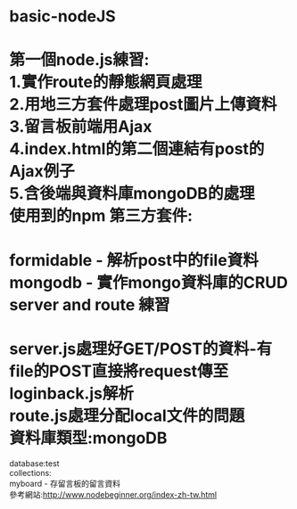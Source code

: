 basic-nodeJS
============
第一個node.js練習:<br/>
1.實作route的靜態網頁處理<br/>
2.用地三方套件處理post圖片上傳資料<br/>
3.留言板前端用Ajax<br/>
4.index.html的第二個連結有post的Ajax例子<br/>
5.含後端與資料庫mongoDB的處理<br/>
使用到的npm 第三方套件:
============

formidable - 解析post中的file資料<br/>
mongodb - 實作mongo資料庫的CRUD<br/>
server and route 練習
============
server.js處理好GET/POST的資料-有file的POST直接將request傳至loginback.js解析<br/>
route.js處理分配local文件的問題<br/>
資料庫類型:mongoDB
============
database:test<br/>
collections:<br/>
myboard - 存留言板的留言資料<br/>
參考網站:http://www.nodebeginner.org/index-zh-tw.html
